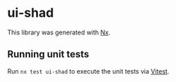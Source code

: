 # ui-shad

This library was generated with [Nx](https://nx.dev).

## Running unit tests

Run `nx test ui-shad` to execute the unit tests via [Vitest](https://vitest.dev/).
